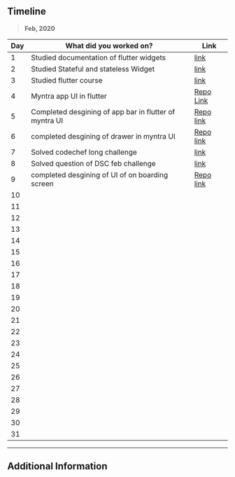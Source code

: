 
## Timeline

> **Feb, 2020**

|Day|What did you worked on?|Link|
|-------|------|--------|
|1|Studied documentation of flutter widgets|[link](https://flutter.dev/docs/development/ui/widgets)|
|2|Studied Stateful and stateless Widget|[link](https://api.flutter.dev/flutter/widgets/StatefulWidget-class.html)|
|3|Studied flutter course|[link](https://www.udemy.com/course/learn-flutter-dart-to-build-ios-android-apps/learn/lecture/15033940?start=210)|
|4|Myntra app UI in flutter|[Repo Link](https://github.com/umang0503/fluttermyntra)|
|5|Completed desgining of app bar in flutter of myntra UI|[Repo link]((https://github.com/umang0503/fluttermyntra))|
|6|completed desgining of drawer in myntra UI|[Repo link]((https://github.com/umang0503/fluttermyntra))|
|7|Solved codechef long challenge |[link](https://www.codechef.com/FEB20B/problems/SNUG_FIT)|
|8|Solved question of DSC feb challenge|[link](https://www.hackerearth.com/challenges/college/dsckiet-feb-1)|
|9|completed desgining of UI of on boarding screen|[Repo link](https://github.com/umang0503/fitness-onboarding)|
|10|||
|11|||
|12|||
|13|||
|14|||
|15|||
|16|||
|17|||
|18|||
|19|||
|20|||
|21|||
|22|||
|23|||
|24|||
|25|||
|26|||
|27|||
|28|||
|29|||
|30|||
|31|||



---

## Additional Information
